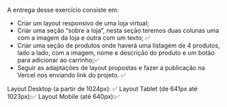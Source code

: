 A entrega desse exercício consiste em:

- Criar um layout responsivo de uma loja virtual;
- Criar uma seção “sobre a loja”, nesta seção teremos duas colunas uma com a imagem da loja e outra com um texto; ✅
- Criar uma seção de produtos onde haverá uma listagem de 4 produtos, lado a lado, com a imagem, nome e descrição do produto e um botão para adicionar ao carrinho;✅
- Seguir as adaptações de layout propostas e fazer a publicação na Vercel nos enviando link do projeto. ✅ 


Layout Desktop (a partir de 1024px): ✅
Layout Tablet (de 641px até 1023px):✅
Layout Mobile (até 640px):✅
